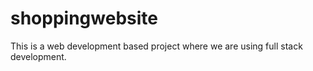 # shoppingwebsite
This is a web development based project where we are using full stack development.
